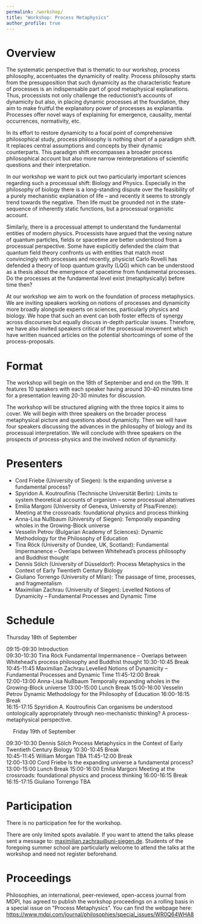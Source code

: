 ```yaml
---
permalink: /workshop/
title: "Workshop: Process Metaphysics"
author_profile: true
---
```


Overview
======

The systematic perspective that is thematic to our workshop, process philosophy, accentuates the dynamicity of reality. Process philosophy starts from the presupposition that such dynamicity as the characteristic feature of processes is an indispensable part of good metaphysical explanations. Thus, processists not only challenge the reductionist’s accounts of dynamicity but also, in placing dynamic processes at the foundation, they aim to make fruitful the explanatory power of processes as explanantia. Processes offer novel ways of explaining for emergence, causality, mental occurrences, normativity, etc. 

In its effort to restore dynamicity to a focal point of comprehensive philosophical study, process philosophy is nothing short of a paradigm shift. It replaces central assumptions and concepts by their dynamic counterparts. This paradigm shift encompasses a broader process philosophical account but also more narrow reinterpretations of scientific questions and their interpretation.

In our workshop we want to pick out two particularly important sciences regarding such a processual shift: Biology and Physics. Especially in the philosophy of biology there is a long-standing dispute over the feasibility of a purely mechanistic explanation of life – and recently it seems to strongly trend towards the negative. Then life must be grounded not in the state-sequence of inherently static functions, but a processual organistic account. 

Similarly, there is a processual attempt to understand the fundamental entities of modern physics. Processists have argued that the vexing nature of quantum particles, fields or spacetime are better understood from a processual perspective. Some have explicitly defended the claim that quantum field theory confronts us with entities that match most convincingly with processes and recently, physicist Carlo Rovelli has defended a theory of loop quantum gravity (LQG) which can be understood as a thesis about the emergence of spacetime from fundamental processes. Do the processes at the fundamental level exist (metaphysically) before time then? 

At our workshop we aim to work on the foundation of process metaphysics. We are inviting speakers working on notions of processes and dynamicity more broadly alongside experts on sciences, particularly physics and biology. We hope that such an event can both foster effects of synergy across discourses but equally discuss in-depth particular issues. Therefore, we have also invited speakers critical of the processual movement which have written nuanced articles on the potential shortcomings of some of the process-proposals. 

Format
======
The workshop will begin on the 18th of September and end on the 19th. It features 10 speakers with each speaker having around 30-40 minutes time for a presentation leaving 20-30 minutes for discussion. 

The workshop will be structured aligning with the three topics it aims to cover. We will begin with three speakers on the broader process metaphysical picture and questions about dynamicity. Then we will have four speakers discussing the advances in the philosophy of biology and its processual interpretation. We will conclude with three speakers on the prospects of process-physics and the involved notion of dynamicity. 

Presenters
======

-	Cord Friebe (University of Siegen): Is the expanding universe a fundamental process?
-	Spyridon Α. Koutroufinis (Technische Universität Berlin): Limits to system theoretical accounts of organism – some processual alternatives
-	Emilia Margoni (University of Geneva, University of Pisa/Firenze): Meeting at the crossroads: foundational physics and process thinking
-	Anna-Lisa Nußbaum (University of Siegen): Temporally expanding wholes in the Growing-Block universe
-	Vesselin Petrov (Bulgarian Academy of Sciences): Dynamic Methodology for the Philosophy of Education
-	Tina Röck (University of Dundee, UK, Scotland): Fundamental Impermanence – Overlaps between Whitehead’s process philosophy and Buddhist thought
- Dennis Sölch (University of Düsseldorf): Process Metaphysics in the Context of Early Twentieth Century Biology
- Giuliano Torrengo (University of Milan): The passage of time, processes, and fragmentalism
- Maximilian Zachrau (University of Siegen): Levelled Notions of Dynamicity – Fundamental Processes and Dynamic Time

Schedule
======

Thursday 18th of September

09:15-09:30	Introduction	
09:30-10:30	Tina Röck	Fundamental Impermanence – Overlaps between Whitehead’s process philosophy and Buddhist thought
10:30-10:45	Break	
10:45-11:45	Maximilian Zachrau	Levelled Notions of Dynamicity – Fundamental Processes and Dynamic Time
11:45-12:00	Break	
12:00-13:00	Anna-Lisa Nußbaum	Temporally expanding wholes in the Growing-Block universe
13:00-15:00	Lunch Break	
15:00-16:00	Vesselin Petrov	Dynamic Methodology for the Philosophy of Education
16:00-16:15	Break	
16:15-17:15	Spyridion A. Koutroufinis	Can organisms be understood ontologically appropriately through neo-mechanistic thinking? A process-metaphysical perspective.

 
Friday 19th of September

09:30-10:30	Dennis Sölch	Process Metaphysics in the Context of Early Twentieth Century Biology
10:30-10:45	Break	
10:45-11:45	William Morgan	TBA
11:45-12:00	Break	
12:00-13:00	Cord Friebe	Is the expanding universe a fundamental process?
13:00-15:00	Lunch Break	
15:00-16:00	Emilia Margoni	Meeting at the crossroads: foundational physics and process thinking
16:00-16:15	Break	
16:15-17:15	Giuliano Torrengo	TBA

Participation
======
There is no participation fee for the workshop.

There are only limited spots available. If you want to attend the talks please sent a message to: maximilian.zachrau@uni-siegen.de. Students of the foregoing summer school are particularly welcome to attend the talks at the workshop and need not register beforehand.

Proceedings
======
Philosophies, an international, peer-reviewed, open-access journal from MDPI, has agreed to publish the workshop proceedings on a rolling basis in a special issue on "Process Metaphysics". You can find the webpage here: https://www.mdpi.com/journal/philosophies/special_issues/WR0Q64WHA8
